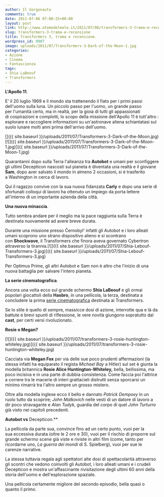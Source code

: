 ```yaml
---
author: Il Gorgonauta
comments: true
date: 2011-07-06 07:00:25+00:00
layout: post
link: http://www.atomodelmale.it/2011/07/06/transformers-3-trama-e-recensione/
slug: transformers-3-trama-e-recensione
title: Transformers 3, trama e recensione.
wordpress_id: 9907
image: uploads/2011/07/Transformers-3-Dark-of-the-Moon-1.jpg
categories:
- Azione
- Cinema
- Fantascienza
tags:
- Shia LaBeouf
- Transformers
---
```


**L'Apollo 11**.

E' il 20 luglio 1969 e il mondo sta trattenendo il fiato per i primi passi dell'uomo sulla luna. Un piccolo passo per l'uomo, un grande passo per l'umanità certo, ma in realtà, per la gioia di tutti gli appassionati di cospirazioni e complotti, lo scopo della missione dell'Apollo 11 è tutt'altro : esplorare e raccogliere informazioni su un'astronave aliena schiantatasi sul suolo lunare molti anni prima dell'arrivo dell'uomo.

[]({{ site.baseurl }}/uploads/2011/07/Transformers-3-Dark-of-the-Moon.jpg)[![]({{ site.baseurl }}/uploads/2011/07/Transformers-3-Dark-of-the-Moon-1.jpg)]({{ site.baseurl }}/uploads/2011/07/Transformers-3-Dark-of-the-Moon-1.jpg)

Quarantanni dopo sulla Terra l'alleanza tra **Autobot** e umani per sconfiggere gli ultimi Decepticon nascosti sul pianeta è diventata una realtà e il giovane **Sam**, dopo aver salvato il mondo in almeno 2 occasioni, si è trasferito a Washington in cerca di lavoro.

Qui il ragazzo convive con la sua nuova fidanzata **Carly** e dopo una serie di sfortunati colloqui di lavoro ha ottenuto un impiego da porta lettere all'interno di un importante azienda della città.

**Una nuova minaccia**.

Tutto sembra andare per il meglio ma la pace raggiunta sulla Terra è destinata nuovamente ad avere breve durata.

Durante una missione presso Černobyl' infatti gli Autobot e i loro alleati umani scoprono uno strano dispositivo alieno e si scontrano con **Shockwave**, il Transformers che finora aveva governato Cybertron attraverso la tirannia.[![]({{ site.baseurl }}/uploads/2011/07/Shia-Lebouf-Transformers-3.jpg)]({{ site.baseurl }}/uploads/2011/07/Shia-Lebouf-Transformers-3.jpg)

Per Optimus Prime, gli altri Autobot e Sam non è altro che l'inizio di una nuova battaglia per salvare l'intero pianeta.

**La serie cinematografica**.

Ancora una volta ecco sul grande schermo **Shia LaBeouf** e gli ormai popolari giocattoli della **Hasbro**, in una pellicola, la terza, destinata a concludere la prima [serie cinematografica](/2009/07/02/transformers-la-vendetta-del-caduto/) destinata ai Transformers.

Se lo stile è quello di sempre, massicce dosi di azione, interrotte qua e là da battute e brevi spunti di riflessione, le vere novità giungono sopratutto dal **cast**, per certi versi rivoluzionato.

**Rosie o Megan?**

[![]({{ site.baseurl }}/uploads/2011/07/transformers-3-rosie-huntington-whiteley.jpg)]({{ site.baseurl }}/uploads/2011/07/transformers-3-rosie-huntington-whiteley.jpg)

Cacciata via **Megan Fox** per via delle sue poco prudenti affermazioni (la stessa infatti ha equiparato il regista _Michael Bay_ a Hitler) sul set è giunta la modella britannica **Rosie Alice Huntington-Whiteley,** bella, bellissima, ma poco incisiva e in una parte di dubbia consistenza. Come faccia poi l'attrice a correre tra le macerie di interi grattacieli distrutti senza sporcarsi un minimo rimarrà tra l'altro sempre un grosso mistero.

Oltre alla modella inglese ecco il bello e dannato _Patrick Dempsey_ in un ruolo tutto da scoprire; _John Malkovich_ nelle vesti di un datore di lavoro a dir poco stravagante e _Alan Tudyk_, guardia del corpo di quel _John Turturro_ già visto nei capitoli precedenti.

**Autobot vs** Decepticon.**

La pellicola da parte sua, convince fino ad un certo punto, vuoi per la sua eccessiva durata (oltre le 2 ore e 30), vuoi per il rischio di proporre sul grande schermo scene già viste e riviste in altri film (come, tanto per ricordarne uno, _La guerra dei mondi_ di S. Spielberg), vuoi per sue le carenze narrative.

La stessa tuttavia regala agli spettatori alte dosi di spettacolarità attraverso gli scontri che vedono coinvolti gli Autobot, i loro alleati umani e i crudeli Decepticon e mostra un'affascinante rivisitazione degli ultimi 60 anni della storia dell'uomo e dell'esplorazione spaziale.

Una pellicola certamente migliore del secondo episodio, bella quasi o quanto il primo.
